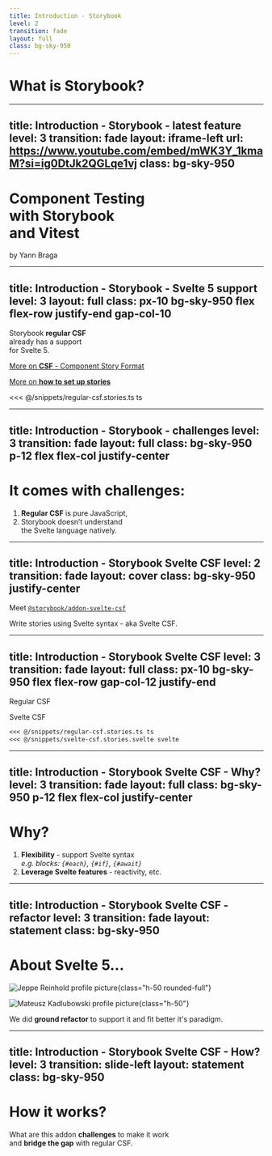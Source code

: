 ```yaml
---
title: Introduction - Storybook
level: 2
transition: fade
layout: full
class: bg-sky-950
---
```


# **What** is <logos-storybook-icon /> Storybook?

---
title: Introduction - Storybook - latest feature
level: 3
transition: fade
layout: iframe-left
url: https://www.youtube.com/embed/mWK3Y_1kmaM?si=ig0DtJk2QGLqe1vj
class: bg-sky-950
---

<div class="ml-8 h-full flex flex-col justify-center">
<h1 class="!leading-snug">
<strong>Component Testing</strong><br>
with <logos-storybook-icon /> Storybook<br>
and <logos-vitest /> Vitest 
</h1>
<p class="font-serif">by Yann Braga</p>
</div>

---
title: Introduction - Storybook - Svelte 5 support
level: 3
layout: full
class: px-10 bg-sky-950 flex flex-row justify-end gap-col-10
---

<div id="left" class="flex flex-col justify-center">
<v-clicks>

<p class="text-center text-4xl !leading-snug">
<logos-storybook-icon /> Storybook <strong>regular CSF</strong><br>
already has a support<br>
for <logos-svelte-icon /> Svelte 5.
</p>

<p font="serif">
    <a href="https://storybook.js.org/docs/api/csf" target="_blank">
    <carbon-direct-link /> More on <strong>CSF</strong> - Component Story Format
    </a>
</p>

<p font="serif">
    <a href="https://storybook.js.org/docs/api/csf" target="_blank">
    <carbon-direct-link /> More on <strong>how to set up stories</strong>
    </a>
</p>

</v-clicks>
</div>

<div id="right">
<<< @/snippets/regular-csf.stories.ts ts
</div>

---
title: Introduction - Storybook - challenges
level: 3
transition: fade
layout: full
class: bg-sky-950 p-12 flex flex-col justify-center
---

<div class="self-center">
<h1 class="!text-6xl">
It comes with <strong>challenges</strong>:
</h1>

<v-clicks>

1. <strong>Regular CSF</strong> is pure <logos-javascript /> JavaScript,
2. <logos-storybook-icon /> Storybook <span class="decoration-underline decoration-secondary decoration-offset-4">doesn’t understand</span>
   <br>the <logos-svelte-icon /> Svelte language natively.

</v-clicks>
</div>

<style>
    li {
        @apply font-serif;
        @apply text-4xl;
        @apply leading-snug;
    }
    li:first-of-type {
        @apply mt-8;
    }
    li:not(:first-of-type) {
        @apply mt-4;
    } 
</style>

---
title: Introduction - Storybook Svelte CSF
level: 2
transition: fade
layout: cover
class: bg-sky-950 justify-center
---

<p class="text-4xl">
Meet <a href="https://github.com/storybookjs/addon-svelte-csf"><logos-storybook-icon /> <code>@storybook/addon-svelte-csf</code></a>
</p>

<v-clicks>

<p class="!mt-8 font-serif text-4xl">
Write stories using <logos-svelte-icon /> Svelte syntax - aka <span color="secondary">Svelte CSF</span>.
</p>

</v-clicks>

---
title: Introduction - Storybook Svelte CSF
level: 3
transition: fade
layout: full
class: px-10 bg-sky-950 flex flex-row gap-col-12 justify-end
---

<div id="right" class="self-center">

<v-click at="1" hide>
<p class="!text-5xl">
<logos-typescript-icon /> Regular CSF
</p>
</v-click>

<v-click at="1" show>
<p class="!text-5xl">
<logos-svelte-icon /> Svelte CSF
</p>
</v-click>

</div>

<div id="left" class="self-center justify-self-end w-fit">

````md magic-move
<<< @/snippets/regular-csf.stories.ts ts
<<< @/snippets/svelte-csf.stories.svelte svelte
````

</div>

---
title: Introduction - Storybook Svelte CSF - Why?
level: 3
transition: fade
layout: full
class: bg-sky-950 p-12 flex flex-col justify-center
---

<div class="self-center">
<h1 class="!text-7xl"><strong>Why</strong>?</h1>

<v-clicks>

1. **Flexibility** - support <logos-svelte-icon /> Svelte syntax<br>
   _e.g. blocks: `{#each}`, `{#if}`, `{#await}`_
2. **Leverage <logos-svelte-icon /> Svelte features** - reactivity, etc.

</v-clicks>

<style>
    li {
        @apply font-serif;
        @apply text-4xl;
        @apply leading-snug;
    }
    li:first-of-type {
        @apply mt-8;
    }
    li:not(:first-of-type) {
        @apply mt-4;
    } 
</style>

</div>

---
title: Introduction - Storybook Svelte CSF - refactor
level: 3
transition: fade
layout: statement
class: bg-sky-950
---

<h1>
About <logos-svelte-icon /> Svelte <strong>5</strong>...
</h1>

<v-click>

<div class="flex flex-row gap-col-4 justify-center">

![Jeppe Reinhold profile picture](https://avatars.githubusercontent.com/u/5678122){class="h-50 rounded-full"}

![Mateusz Kadlubowski profile picture](https://avatars.githubusercontent.com/u/18627568){class="h-50"}

</div>

<p class="!mt-8 font-serif text-3xl">
We did <twemoji-recycling-symbol /> <strong>ground refactor</strong> to support it and fit better it's paradigm.
</p>
</v-click>

---
title: Introduction - Storybook Svelte CSF - How?
level: 3
transition: slide-left
layout: statement
class: bg-sky-950
---

<h1 class="!text-8xl">
<strong>How</strong> it works?
</h1>

<p class="font-serif text-2xl !leading-relaxed">
What are this addon <strong>challenges</strong> to make it work<br>
and <strong>bridge the gap</strong> with regular CSF.
</p>